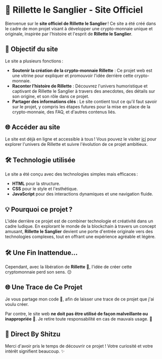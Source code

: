 # 🐗 Rillette le Sanglier - Site Officiel

Bienvenue sur le **site officiel de Rillette le Sanglier** ! Ce site a été créé dans le cadre de mon projet visant à développer une crypto-monnaie unique et originale, inspirée par l'histoire et l'esprit de **Rillette le Sanglier**.

## 🌟 Objectif du site

Le site a plusieurs fonctions :

- **Soutenir la création de la crypto-monnaie Rillette** : Ce projet web est une vitrine pour expliquer et promouvoir l'idée derrière cette crypto-monnaie.
- **Raconter l’histoire de Rillette** : Découvrez l'univers humoristique et captivant de Rillette le Sanglier à travers des anecdotes, des détails sur son origine, et son rôle dans ce projet.
- **Partager des informations clés** : Le site contient tout ce qu'il faut savoir sur le projet, y compris les étapes futures pour la mise en place de la crypto-monnaie, des FAQ, et d'autres contenus liés.

## 🌐 Accéder au site

Le site est déjà en ligne et accessible à tous ! Vous pouvez le visiter [ici](https://rillette.netlify.app) pour explorer l'univers de Rillette et suivre l'évolution de ce projet ambitieux.

## 🛠️ Technologie utilisée

Le site a été conçu avec des technologies simples mais efficaces :

- **HTML** pour la structure.
- **CSS** pour le style et l'esthétique.
- **JavaScript** pour des interactions dynamiques et une navigation fluide.

## 💡 Pourquoi ce projet ?

L'idée derrière ce projet est de combiner technologie et créativité dans un cadre ludique. En explorant le monde de la blockchain à travers un concept amusant, **Rillette le Sanglier** devient une porte d'entrée originale vers des technologies complexes, tout en offrant une expérience agréable et légère.

## 🛠️ Une Fin Inattendue...

Cependant, avec la libération de **Rillette** 🐗, l'idée de créer cette cryptomonnaie perd son sens. 😔

## 🌐 Une Trace de Ce Projet 

Je vous partage mon code 💾, afin de laisser une trace de ce projet que j'ai voulu créer. 

Par contre, le site web **ne doit pas être utilisé de façon malveillante ou inappropriée** 🚫. Je retire toute responsabilité en cas de mauvais usage. 🙏

## 🚀 Direct By Shitzu 

Merci d'avoir pris le temps de découvrir ce projet ! Votre curiosité et votre intérêt signifient beaucoup. ✨



